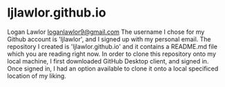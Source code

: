 # ljlawlor.github.io

Logan Lawlor
loganlawlor9@gmail.com
The username I chose for my Github account is 'ljlawlor', and I signed up with my personal email.
The repository I created is 'ljlawlor.github.io' and it contains a README.md file which you are reading right now.
In order to clone this repository onto my local machine, I first downloaded GitHub Desktop client, and signed in. Once signed in, I had an option available to clone it onto a local specificed location of my liking.